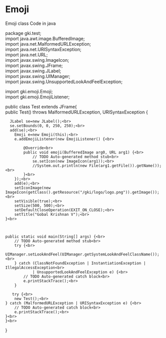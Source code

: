 # Emoji
Emoji class Code in java


package gki.test;<br>
import java.awt.image.BufferedImage;<br>
import java.net.MalformedURLException;<br>
import java.net.URISyntaxException;<br>
import java.net.URL;<br>
import javax.swing.ImageIcon;<br>
import javax.swing.JFrame;<br>
import javax.swing.JLabel;<br>
import javax.swing.UIManager;<br>
import javax.swing.UnsupportedLookAndFeelException;<br>

import gki.emoji.Emoji;<br>
import gki.emoji.EmojiListener;<br>



public class Test extends JFrame{<br>
    public Test() throws MalformedURLException, URISyntaxException {<br>
    	
      JLabel se=new JLabel();<br>
      se.setBounds(0, 0, 250, 250);<br>
      add(se);<br>
    	Emoji e=new Emoji(this);<br>
    	e.addEmojiListener(new EmojiListener() {<br>
			
			@Override<br>
			public void emoji(BufferedImage arg0, URL arg1) {<br>
				// TODO Auto-generated method stub<br>
				se.setIcon(new ImageIcon(arg1));<br>
				//System.out.println(new File(arg1.getFile()).getName());<br>
			}<br>
		});<br>
    	add(e);<br>
    	setIconImage(new ImageIcon(getClass().getResource("/gki/logo/logo.png")).getImage());<br>
    	setVisible(true);<br>
    	setSize(500, 500);<br>
    	setDefaultCloseOperation(EXIT_ON_CLOSE);<br>
    	setTitle("Gobal Krishnan V");<br>
    }<br>
    
   
    
	public static void main(String[] args) {<br>
		// TODO Auto-generated method stub<br>
		try {<br>
			UIManager.setLookAndFeel(UIManager.getSystemLookAndFeelClassName());<br>
		} catch (ClassNotFoundException | InstantiationException | IllegalAccessException<br>
				| UnsupportedLookAndFeelException e) {<br>
			// TODO Auto-generated catch block<br>
			e.printStackTrace();<br>
		}
		
       try {<br>
		new Test();<br>
	} catch (MalformedURLException | URISyntaxException e) {<br>
		// TODO Auto-generated catch block<br>
		e.printStackTrace();<br>
	}<br>
	}<br>

}<br>

